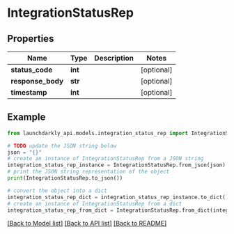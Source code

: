 # IntegrationStatusRep


## Properties

Name | Type | Description | Notes
------------ | ------------- | ------------- | -------------
**status_code** | **int** |  | [optional] 
**response_body** | **str** |  | [optional] 
**timestamp** | **int** |  | [optional] 

## Example

```python
from launchdarkly_api.models.integration_status_rep import IntegrationStatusRep

# TODO update the JSON string below
json = "{}"
# create an instance of IntegrationStatusRep from a JSON string
integration_status_rep_instance = IntegrationStatusRep.from_json(json)
# print the JSON string representation of the object
print(IntegrationStatusRep.to_json())

# convert the object into a dict
integration_status_rep_dict = integration_status_rep_instance.to_dict()
# create an instance of IntegrationStatusRep from a dict
integration_status_rep_from_dict = IntegrationStatusRep.from_dict(integration_status_rep_dict)
```
[[Back to Model list]](../README.md#documentation-for-models) [[Back to API list]](../README.md#documentation-for-api-endpoints) [[Back to README]](../README.md)


